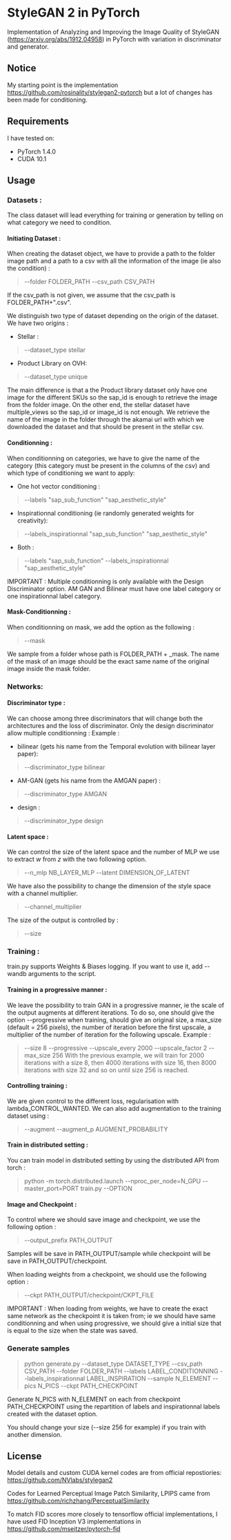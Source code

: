 # StyleGAN 2 in PyTorch

Implementation of Analyzing and Improving the Image Quality of StyleGAN (https://arxiv.org/abs/1912.04958) in PyTorch with variation in discriminator and generator.

## Notice

My starting point is the implementation https://github.com/rosinality/stylegan2-pytorch but a lot of changes has been made for conditioning.

## Requirements

I have tested on:

* PyTorch 1.4.0
* CUDA 10.1

## Usage

### Datasets :
The class dataset will lead everything for training or generation by telling on what category we need to condition.


#### Initiating Dataset :
When creating the dataset object, we have to provide a path to the folder image path and a path to a csv with all the information of the image (ie also the condition) :

 > --folder FOLDER_PATH
 > --csv_path CSV_PATH


If the csv_path is not given, we assume that the csv_path is FOLDER_PATH+".csv".


We distinguish two type of dataset depending on the origin of the dataset. We have two origins :

- Stellar :
 > --dataset_type stellar
- Product Library on OVH:
 > --dataset_type unique 
 
The main difference is that a the Product library dataset only have one image for the different SKUs so the sap_id is enough to retrieve the image from the folder image. On the other end, the stellar dataset have multiple_views so the sap_id or image_id is not enough. We retrieve the name of the image in the folder through the akamai url with which we downloaded the dataset and that should be present in the stellar csv.

#### Conditionning :

When conditionning on categories, we have to give the name of the category (this category must be present in the columns of the csv) and which type of conditioning we want to apply:
- One hot vector conditioning :
 > --labels "sap_sub_function" "sap_aesthetic_style"
- Inspirationnal conditioning (ie randomly generated weights for creativity):
 > --labels_inspirationnal "sap_sub_function" "sap_aesthetic_style"
- Both :
 >  --labels "sap_sub_function" --labels_inspirationnal  "sap_aesthetic_style"

IMPORTANT : Multiple conditionning is only available with the Design Discriminator option. AM GAN and Bilinear must have one label category or one inspirationnal label category.

#### Mask-Conditionning :

When conditionning on mask, we add the option as the following :
> --mask

We sample from a folder whose path is FOLDER_PATH + _mask. The name of the mask of an image should be the exact same name of the original image inside the mask folder.



### Networks: 
#### Discriminator type : 
We can choose among three discriminators that will change both the architectures and the loss of discriminator. Only the design discriminator allow multiple conditionning :
Example :
- bilinear (gets his name from the Temporal evolution with bilinear layer paper):
 > --discriminator_type bilinear
- AM-GAN (gets his name from the AMGAN paper) :
 > --discriminator_type AMGAN
- design :
 > --discriminator_type design

#### Latent space :
We can control the size of the latent space and the number of MLP we use to extract $w$ from $z$ with the two following option.
> --n_mlp NB_LAYER_MLP --latent DIMENSION_OF_LATENT

We have also the possibility to change the dimension of the style space with a channel multiplier.

> --channel_multiplier

The size of the output is controlled by :
 > --size

### Training :
train.py supports Weights & Biases logging. If you want to use it, add --wandb arguments to the script.

#### Training in a progressive manner :
We leave the possibility to train GAN in a progressive manner, ie the scale of the output augments at different iterations.
To do so, one should give the option --progressive when training, should give an original size, a max_size (default = 256 pixels), the number of iteration before the first upscale, a multiplier of the number of iteration for the following upscale.
Example :
 > --size 8 --progressive --upscale_every 2000 --upscale_factor 2 --max_size 256 
With the previous example, we will train for 2000 iterations with a size 8, then 4000 iterations with size 16, then 8000 iterations with size 32 and so on until size 256 is reached.

#### Controlling training :
We are given control to the different loss, regularisation with lambda_CONTROL_WANTED.
We can also add augmentation to the training dataset using :
 > --augment --augment_p AUGMENT_PROBABILITY 

#### Train in distributed setting :
You can train model in distributed setting by using the distributed API from torch :

> python -m torch.distributed.launch --nproc_per_node=N_GPU --master_port=PORT train.py --OPTION

#### Image and Checkpoint :

To control where we should save image and checkpoint, we use the following option :

> --output_prefix PATH_OUTPUT

Samples will be save in PATH_OUTPUT/sample while checkpoint will be save in PATH_OUTPUT/checkpoint.

When loading weights from a checkpoint, we should use the following option :

>--ckpt PATH_OUTPUT/checkpoint/CKPT_FILE

IMPORTANT : When loading from weights, we have to create the exact same network as the checkpoint it is taken from; ie we should have same conditionning and when using progressive, we should give a initial size that is equal to the size when the state was saved. 


### Generate samples

> python generate.py --dataset_type DATASET_TYPE --csv_path CSV_PATH --folder FOLDER_PATH --labels LABEL_CONDITIONNING --labels_inspirationnal LABEL_INSPIRATION --sample N_ELEMENT --pics N_PICS --ckpt PATH_CHECKPOINT  

Generate N_PICS with N_ELEMENT on each from checkpoint PATH_CHECKPOINT using the repartition of labels and inspirationnal labels created with the dataset option.

You should change your size (--size 256 for example) if you train with another dimension.   

## License

Model details and custom CUDA kernel codes are from official repostiories: https://github.com/NVlabs/stylegan2

Codes for Learned Perceptual Image Patch Similarity, LPIPS came from https://github.com/richzhang/PerceptualSimilarity

To match FID scores more closely to tensorflow official implementations, I have used FID Inception V3 implementations in https://github.com/mseitzer/pytorch-fid

